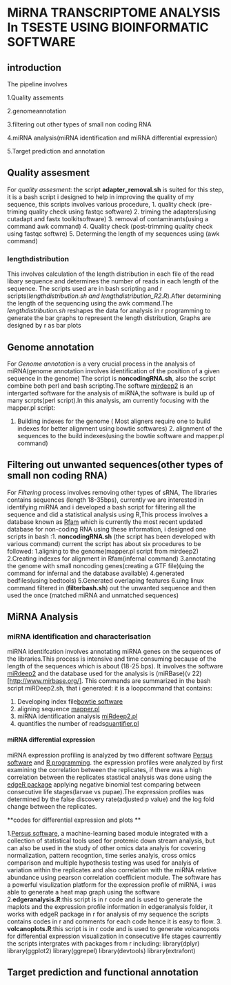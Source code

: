 # MiRNA TRANSCRIPTOME ANALYSIS In TSESTE  USING BIOINFORMATIC SOFTWARE
## introduction
The pipeline involves 

1.Quality assements

2.genomeannotation

3.filtering out other types of small non coding RNA 

4.miRNA analysis(miRNA identification and miRNA differential expression)

5.Target prediction and annotation

## Quality assesment
For *quality assesment*: the script **adapter_removal.sh** is suited for this step, it is a bash script i designed to help in improving the quality of my sequence, this scripts involves various procedure, 1. quality check (pre-triming quality check using fastqc software)
                2. triming the adapters(using cutadapt and fastx toolkitsoftware)
                3. removal of contaminants(using a command awk command)
                4. Quality check (post-trimming quality check using fastqc softwre)
                5. Determing the length of my sequences using (awk command)
### lengthdistribution
This involves calculation of the length distribution in each file of the read libary sequence and determines the number of reads in each length of the sequence. The scripts used are in bash scripting and r scripts(**lengthdistribution.sh* and *lengthdistribution_R2.R**).After determining the length of the sequencing using the awk command.The *lengthdistribution.sh* reshapes the data for analysis in r programming to generate the bar graphs to represent the length distribution, Graphs are designed by r as bar plots 

## Genome annotation 
For *Genome annotation* is a very crucial process in the analysis of miRNA(genome annotation involves identification of the position of a given sequence in the genome) The script is  **noncodingRNA.sh**, also the script combine both perl and bash scripting.The softwre [mirdeep2](https://www.ncbi.nlm.nih.gov/pmc/articles/PMC3245920/) is an intergarted software for the analysis of miRNA,the software is build up of many scrpts(perl script).In this analysis, am currently focusing with the mapper.pl script: 
1. Building indexes for the genome ( Most aligners require one to build indexes for better alignment using bowtie softwares) 2. alignment of the sequences to the build indexes(using the bowtie software and mapper.pl command)

## Filtering out unwanted sequences(other types of small non coding RNA)
For *Filtering* process involves removing other types of sRNA, The libraries contains sequences (length 18-35bps), currently we are interested in identifying miRNA and i developed a bash script for filtering all the sequence and did a statistical analysis using R,This process involves a database known as [Rfam](https://academic.oup.com/nar/article/46/D1/D335/4588106) which is currently the most recent updated database for non-coding RNA using these information, i designed one scripts in bash :1. **noncodingRNA.sh** (the script has been developed with various command) current the script has about six procedures to be followed:
1.aligning to the genome(mapper.pl script from mirdeep2)
2.Creating indexes for alignment in Rfam(infernal command)
3.annotating the genome with small noncoding genes(creating a GTF file)(uing the command for infernal and the database available)
4.generated bedfiles(using bedtools)
5.Generated overlaping features
6.uing linux command filtered in (**filterbash.sh**) out the unwanted sequence and then used the once (matched miRNA and unmatched sequences)

## MiRNA Analysis
### miRNA identification and characterisation
miRNA identifcation involves annotating miRNA genes on the sequences of the libraries.This process is intensive and time consuming because of the length of the sequences which is about (18-25 bps). It involves the software [miRdeep2](https://www.ncbi.nlm.nih.gov/pmc/articles/PMC3245920/) and the database used for the analysis is (miRBase)(v 22)[http://www.mirbase.org/]. 
This commands are summarized in the bash script miRDeep2.sh, that i generated: it is a loopcommand that contains:
1. Developing index file[bowtie software](http://bowtie-bio.sourceforge.net/index.shtml) 
2. aligning sequence [mapper.pl](https://github.com/rajewsky-lab/mirdeep2)
3. miRNA identification analysis [miRdeep2.pl](https://github.com/rajewsky-lab/mirdeep2)
4. quantifies the number of reads[quantifier.pl](https://github.com/rajewsky-lab/mirdeep2)

#### miRNA differential expression
miRNA expression profiling is analyzed by two different software [Persus software](http://www.perseus-framework.org) and [R programming](https://cran.r-project.org/bin/windows/base/). the expression profiles were analyzed by first examining the correlation between the replicates, if there was a high correlation between the replicates stastical analysis was done using the [edgeR package](https://bioconductor.org/packages/release/bioc/html/edgeR.html) applying negative binomial test comparing between consecutive life stages(larvae vs pupae).The expression profiles was determined by the false discovery rate(adjusted p value) and the log fold change between the replicates.

**codes for differential expression and plots ** 

1.[Persus software](http://www.perseus-framework.org), a machine-learning based module  integrated with a collection of statistical tools  used for protemic down stream analysis, but can also be used in the study of other omics data analyis for covering normalization, pattern recogntion, time series analyis, cross omics comparison and multiple hypothesis testing   was used for analyis of variation within the replicates and also correlation with the miRNA relative abundance using pearson correlation coefficient module.
The software has a powerful visulization platform for the expression profile of miRNA, i was able to generate a heat map graph using the software  
2.**edgeranalysis.R**:this script is in r code and is used to generate the maplots and the expression profile information in edgeranalysis folder, it works with edgeR package in r for analysis of my sequence the scripts contains codes in r and comments for each code hence it is easy to flow. 
3. **volcanoplots.R**:this script is in r code and is used to generate volcanopots for differential expression visualization in consecutive life stages caurrently the scripts intergrates with packages from r including:
library(dplyr)
library(ggplot2)
library(ggrepel)
library(devtools)
library(extrafont)

## Target prediction and functional annotation 
